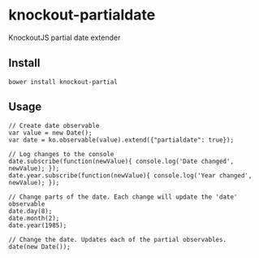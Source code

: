 # knockout-partialdate
KnockoutJS partial date extender

## Install

    bower install knockout-partial

## Usage

	// Create date observable
	var value = new Date();
	var date = ko.observable(value).extend({"partialdate": true});
	
	// Log changes to the console
	date.subscribe(function(newValue){ console.log('Date changed', newValue); });
	date.year.subscribe(function(newValue){ console.log('Year changed', newValue); });
	
	// Change parts of the date. Each change will update the 'date' observable
	date.day(8);
	date.month(2);
	date.year(1985);
	
	// Change the date. Updates each of the partial observables.
	date(new Date());
	
	